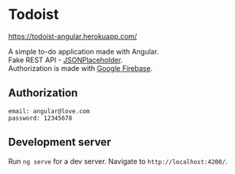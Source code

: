 # Todoist  

https://todoist-angular.herokuapp.com/  

A simple to-do application made with Angular.  
Fake REST API - [JSONPlaceholder](https://jsonplaceholder.typicode.com/).  
Authorization is made with [Google Firebase](https://firebase.google.com/).  

## Authorization  
```
email: angular@love.com
password: 12345678
```

## Development server

Run `ng serve` for a dev server. Navigate to `http://localhost:4200/`. 
